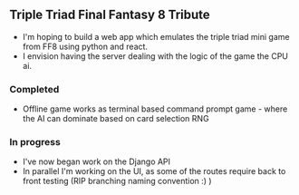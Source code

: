 ## Triple Triad Final Fantasy 8 Tribute 

- I'm hoping to build a web app which emulates the triple triad mini game from FF8 using python and react. 
- I envision having the server dealing with the logic of the game the CPU ai. 

### Completed 
- Offline game works as terminal based command prompt game - where the AI can dominate based on card selection RNG

### In progress
- I've now began work on the Django API 
- In parallel I'm working on the UI, as some of the routes require back to front testing (RIP branching naming convention :) )


